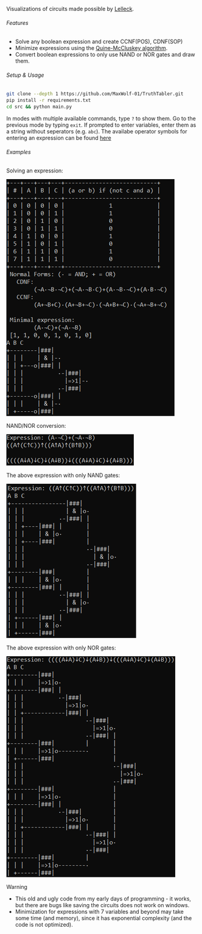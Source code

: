 Visualizations of circuits made possible by [Lelleck](https://github.com/Lelleck).

###### Features

- Solve any boolean expression and create CCNF(POS), CDNF(SOP) 
- Minimize expressions using the [Quine-McCluskey algorithm](https://en.wikipedia.org/wiki/Quine%E2%80%93McCluskey_algorithm).
- Convert boolean expressions to only use NAND or NOR gates and draw them. 

###### Setup & Usage

```bash
git clone --depth 1 https://github.com/MaxWolf-01/TruthTabler.git
pip install -r requirements.txt
cd src && python main.py
```

In modes with multiple available commands, type `?` to show them. Go to the previous mode by typing `exit`.
If prompted to enter variables, enter them as a string without seperators (e.g. `abc`).
The availabe operator symbols for entering an expression can be found [here](https://github.com/MaxWolf-01/TruthTabler/blob/e3fccb9353ce026887685b35ee6b030fdbd1b247/src/operator_symbols.py#L3-L10)

###### Examples

Solving an expression:

![example1](https://github.com/MaxWolf-01/TruthTabler/blob/master/example1.png)

NAND/NOR conversion:

![example2](https://github.com/MaxWolf-01/TruthTabler/blob/master/example2.png)

The above expression with only NAND gates:

![example3](https://github.com/MaxWolf-01/TruthTabler/blob/master/example3.png)

The above expression with only NOR gates:

![example4](https://github.com/MaxWolf-01/TruthTabler/blob/master/example4.png)


> [!WARNING] 
> - This old and ugly code from my early days of programming - it works, but there are bugs like saving the circuits does not work on windows.
> - Minimization for expressions with 7 variables and beyond may take some time (and memory), since it has exponential complexity (and the code is not optimized).
